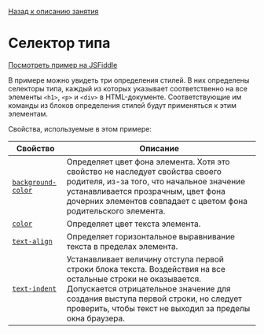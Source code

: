 [Назад к описанию занятия](https://github.com/Vladislav-Lyuminarskiy/Web-course/tree/master/05-CSS-2)

# Селектор типа

[Посмотреть пример на JSFiddle](https://jsfiddle.net/Vladislav_Lyuminarskiy/2LL4hwm7/)

В примере можно увидеть три определения стилей. В них определены селекторы типа, каждый из которых указывает соответственно на все элементы `<h1>`, `<p>` и `<div>` в HTML-документе. Соответствующие им команды из блоков определения стилей будут применяться к этим элементам.

Свойства, используемые в этом примере:

Свойство                                                      | Описание
--------------------------------------------------------------|--------------------------------------------------------------
[`background-color`](http://htmlbook.ru/css/background-color) | Определяет цвет фона элемента. Хотя это свойство не наследует свойства своего родителя, из-за того, что начальное значение устанавливается прозрачным, цвет фона дочерних элементов совпадает с цветом фона родительского элемента.
[`color`](http://htmlbook.ru/css/color)                       | Определяет цвет текста элемента.
[`text-align`](http://htmlbook.ru/css/text-align)             | Определяет горизонтальное выравнивание текста в пределах элемента.
[`text-indent`](http://htmlbook.ru/css/text-indent)           | Устанавливает величину отступа первой строки блока текста. Воздействия на все остальные строки не оказывается. Допускается отрицательное значение для создания выступа первой строки, но следует проверить, чтобы текст не выходил за пределы окна браузера.